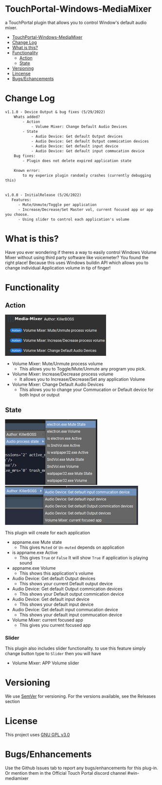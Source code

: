 # TouchPortal-Windows-MediaMixer
a TouchPortal plugin that allows you to control Window's default audio mixer.

- [TouchPortal-Windows-MediaMixer](#touchportal-windows-mediamixer)
- [Change Log](#change-log)
- [What is this?](#what-is-this)
- [Functionality](#functionality)
    - [Action](#action)
    - [State](#state)
- [Versioning](#versioning)
- [Lincense](#license)
- [Bugs/Echancements](#bugsenhancements)

# Change Log
```
v1.1.0 - Device Output & bug fixes (5/29/2022)
    Whats added?
        - Action
            - Volume Mixer: Change Default Audio Devices
        - State
            - Audio Device: Get default Output devices
            - Audio Device: Get default Output commication devices
            - Audio Device: Get default input device
            - Audio Device: Get default input commucation device
    Bug fixes:
        - Plugin does not delete expired application state
    
    Known error:
        to my experice plugin randomly crashes (currently debugging this)


v1.0.0 - InitialRelease (5/26/2022)
   Features:
      - Mute/Unmute/Toggle per application
      - Increase/Decrease/Set Master vol, current focused app or app you choose.
      - Using slider to control each application's volume

```

# What is this?
Have you ever wondering if theres a way to easily control Windows Volume Mixer without using third party software like voicemeter? You found the right place! Because this uses Windows buildin API which allows you to change individual Application volume in tip of finger!

# Functionality

## Action
![Action List](images/actions.png)

- Volume Mixer: Mute/Unmute process volume
    - This allows you to Toggle/Mute/Unmute any program you pick.
- Volume Mixer: Increase/Decrease process volume
    - It allows you to Increase/Decrease/Set any application Volume
- Volume Mixer: Change Default Audio Devices
    - This allows you to change your Commucation or Default device for both Input or output

## State
![State list](images/states.png)
![Audio state](images/AudioDevice.png)

This plugin will create for each application
- appname.exe Mute state
   - This gives `Muted` or `Un-muted` depends on application
- is appname.exe Active
    - This gives `True` or `False` It will show `True` if application is playing sound
- appname.exe Volume
    - This shows this application's volume
- Audio Device: Get default Output devices
    - This shows your current Default output device
- Audio Device: Get default Output commication devices
    - This shows your Default output commication device
- Audio Device: Get default input device
    - This shows your default input device
- Audio Device: Get default input commucation device
    - This shows your default input commucation device
- Volume Mixer: current focused app
    - This gives you current focused app

### Slider

This plugin also includes slider functionality. to use this feature simply change button type to `Slider` then you will have
- Volume Mixer: APP Volume slider

# Versioning

We use [SemVer](http://semver.org/) for versioning. For the versions available, see the Releases section

# License

This project uses [GNU GPL v3.0](LICENSE)

# Bugs/Enhancements
Use the Github Issues tab to report any bugs/enhancements for this plug-in. Or mention them in the Official Touch Portal discord channel #win-mediamixer
